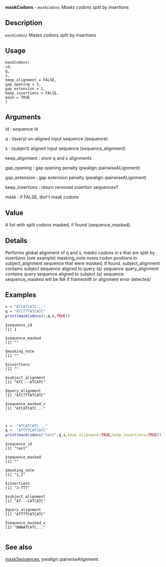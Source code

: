 **maskCodons** - *`maskCodons` Masks codons split by insertions*

Description
--------------------

`maskCodons` Masks codons split by insertions


Usage
--------------------
```
maskCodons(
id,
q,
s,
keep_alignment = FALSE,
gap_opening = 5,
gap_extension = 1,
keep_insertions = FALSE,
mask = TRUE
)
```

Arguments
-------------------

id
:   sequence id

q
:   (query) un-aligned input sequence (sequence)

s
:   (subject) aligned input sequence (sequence_alignment)

keep_alignment
:   store q and s alignments

gap_opening
:   gap opening penalty (pwalign::pairwiseALignment)

gap_extension
:   gap extension penalty (pwalign::pairwiseALignment)

keep_insertions
:   return removed insertion sequences?

mask
:   if FALSE, don't mask codons




Value
-------------------

A list with split codons masked, if found (sequence_masked).


Details
-------------------

Performs global alignment of q and s, masks codons in s that are split by 
insertions (see example)
masking_note notes codon positions in subject_alignment sequence that were 
masked, if found.
subject_alignment contains subject sequence aligned to query (q) sequence
query_alignment contains query sequence aligned to subject (q) sequence
sequence_masked will be NA if frameshift or alignment error detected/



Examples
-------------------

```R
s = "ATCATCATC..."
q = "ATCTTTATCATC"
print(maskCodons(1,q,s,TRUE))

```


```
$sequence_id
[1] 1

$sequence_masked
[1] ""

$masking_note
[1] ""

$insertions
[1] ""

$subject_alignment
[1] "ATC---ATCATC"

$query_alignment
[1] "ATCTTTATCATC"

$sequence_masked_v
[1] "ATCATCATC..."


```


```R

s <- "ATCATCATC..."
q <- "ATTTTCATCATC"
print(maskCodons("test",q,s,keep_alignment=TRUE,keep_insertions=TRUE))
```


```
$sequence_id
[1] "test"

$sequence_masked
[1] ""

$masking_note
[1] "1,2"

$insertions
[1] "3-TTT"

$subject_alignment
[1] "AT---CATCATC"

$query_alignment
[1] "ATTTTCATCATC"

$sequence_masked_v
[1] "NNNATCATC..."


```



See also
-------------------

[maskSequences](maskSequences.md), pwalign::pairwiseAlignment.






